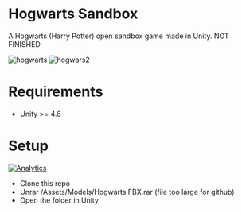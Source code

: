 Hogwarts Sandbox
========

A Hogwarts (Harry Potter) open sandbox game made in Unity. NOT FINISHED

![hogwarts](https://raw.githubusercontent.com/OpenHogwarts/hogwarts/master/Screenshots/screen1.png)
![hogwars2](https://raw.githubusercontent.com/OpenHogwarts/hogwarts/master/Screenshots/screen2.png)

# Requirements #
- Unity >= 4.6

# Setup # 
[![Analytics](https://ga-beacon.appspot.com/UA-17476024-7/hogwarts/readme?pixel)](https://github.com/OpenHogwarts/hogwarts)

- Clone this repo
- Unrar /Assets/Models/Hogwarts FBX.rar (file too large for github)
- Open the folder in Unity
